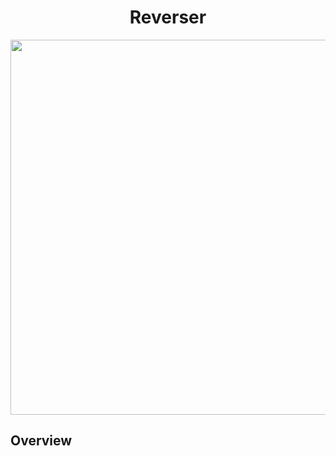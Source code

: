 <div  align="center">

# Reverser

<img width="600px" src="docs/imgs/screenshot.jpg">

</div>

## Overview

